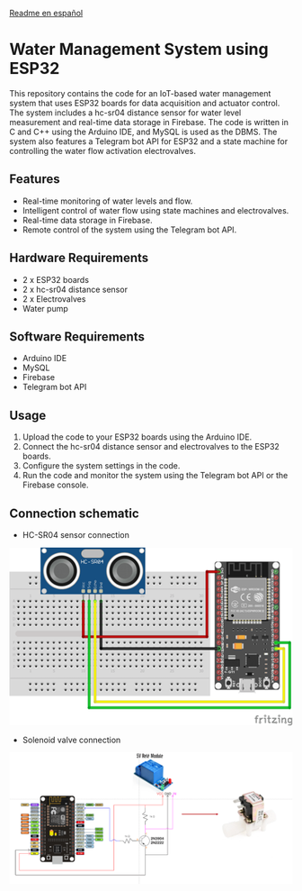 [Readme en español](README(es).md)

#

# Water Management System using ESP32
This repository contains the code for an IoT-based water management system that uses ESP32 boards for data acquisition and actuator control. The system includes a hc-sr04 distance sensor for water level measurement and real-time data storage in Firebase. The code is written in C and C++ using the Arduino IDE, and MySQL is used as the DBMS. The system also features a Telegram bot API for ESP32 and a state machine for controlling the water flow activation electrovalves.

## Features
- Real-time monitoring of water levels and flow.
- Intelligent control of water flow using state machines and electrovalves.
- Real-time data storage in Firebase.
- Remote control of the system using the Telegram bot API.

## Hardware Requirements
- 2 x ESP32 boards
- 2 x hc-sr04 distance sensor
- 2 x Electrovalves
- Water pump

## Software Requirements
- Arduino IDE
- MySQL
- Firebase
- Telegram bot API

## Usage
1. Upload the code to your ESP32 boards using the Arduino IDE.
2. Connect the hc-sr04 distance sensor and electrovalves to the ESP32 boards.
3. Configure the system settings in the code.
4. Run the code and monitor the system using the Telegram bot API or the Firebase console.

## Connection schematic

- HC-SR04 sensor connection

![SENSOR](/imagenes/sensor2.png)

- Solenoid valve connection

![ELECTROVALVULA](/imagenes/electrovalvula.png)
